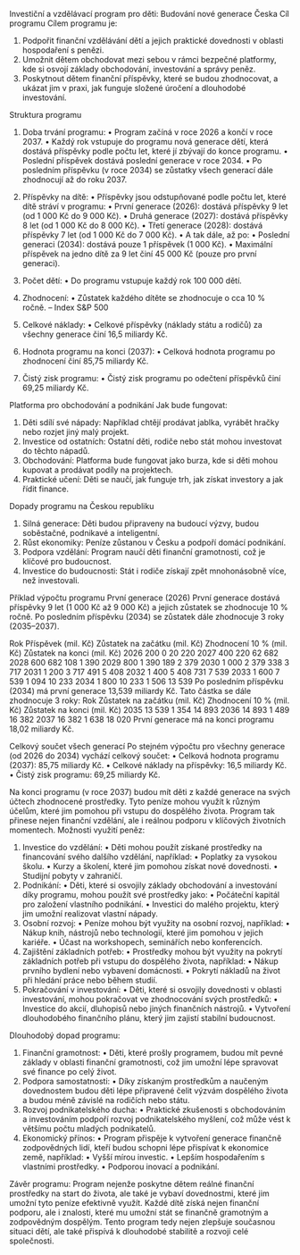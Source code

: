 Investiční a vzdělávací program pro děti: Budování nové generace Česka 
Cíl programu 
Cílem programu je: 
1. Podpořit finanční vzdělávání dětí a jejich praktické dovednosti v oblasti hospodaření 
s penězi. 
2. Umožnit dětem obchodovat mezi sebou v rámci bezpečné platformy, kde si osvojí 
základy obchodování, investování a správy peněz. 
3. Poskytnout dětem finanční příspěvky, které se budou zhodnocovat, a ukázat jim v 
praxi, jak funguje složené úročení a dlouhodobé investování.

Struktura programu 
1. Doba trvání programu: 
• 
Program začíná v roce 2026 a končí v roce 2037. 
• 
Každý rok vstupuje do programu nová generace dětí, která dostává příspěvky 
podle počtu let, které jí zbývají do konce programu. 
• 
Poslední příspěvek dostává poslední generace v roce 2034. 
• 
Po posledním příspěvku (v roce 2034) se zůstatky všech generací dále 
zhodnocují až do roku 2037. 
2. Příspěvky na dítě: 
• 
Příspěvky jsou odstupňované podle počtu let, které dítě stráví v programu: 
• 
První generace (2026): dostává příspěvky 9 let (od 1 000 Kč do 9 000 
Kč). 
• 
Druhá generace (2027): dostává příspěvky 8 let (od 1 000 Kč do 8 000 
Kč). 
• 
Třetí generace (2028): dostává příspěvky 7 let (od 1 000 Kč do 7 000 
Kč). 
• 
A tak dále, až po: 
• 
Poslední generaci (2034): dostává pouze 1 příspěvek (1 000 Kč). 
• 
Maximální příspěvek na jedno dítě za 9 let činí 45 000 Kč (pouze pro první 
generaci). 
3. Počet dětí: 
• 
Do programu vstupuje každý rok 100 000 dětí. 
4. Zhodnocení: 
• 
Zůstatek každého dítěte se zhodnocuje o  cca 10 % ročně. – Index S&P 500

5. Celkové náklady: 
• 
Celkové příspěvky (náklady státu a rodičů) za všechny generace činí 16,5 
miliardy Kč. 
6. Hodnota programu na konci (2037): 
• 
Celková hodnota programu po zhodnocení činí 85,75 miliardy Kč. 
7. Čistý zisk programu: 
• 
Čistý zisk programu po odečtení příspěvků činí 69,25 miliardy Kč.

Platforma pro obchodování a podnikání 
Jak bude fungovat: 
1. Děti sdílí své nápady: Například chtějí prodávat jablka, vyrábět hračky nebo rozjet 
jiný malý projekt. 
2. Investice od ostatních: Ostatní děti, rodiče nebo stát mohou investovat do těchto 
nápadů. 
3. Obchodování: Platforma bude fungovat jako burza, kde si děti mohou kupovat a 
prodávat podíly na projektech. 
4. Praktické učení: Děti se naučí, jak funguje trh, jak získat investory a jak řídit finance.

Dopady programu na Českou republiku 
1. Silná generace: Děti budou připraveny na budoucí výzvy, budou soběstačné, 
podnikavé a inteligentní. 
2. Růst ekonomiky: Peníze zůstanou v Česku a podpoří domácí podnikání. 
3. Podpora vzdělání: Program naučí děti finanční gramotnosti, což je klíčové pro 
budoucnost. 
4. Investice do budoucnosti: Stát i rodiče získají zpět mnohonásobně více, než 
investovali.

Příklad výpočtu programu 
První generace (2026) 
První generace dostává příspěvky 9 let (1 000 Kč až 9 000 Kč) a jejich zůstatek se zhodnocuje 
10 % ročně. Po posledním příspěvku (2034) se zůstatek dále zhodnocuje 3 roky (2035–2037).

Rok 
Příspěvek 
(mil. Kč) 
Zůstatek na 
začátku (mil. Kč) 
Zhodnocení 10 % 
(mil. Kč) 
Zůstatek na 
konci (mil. Kč) 
2026 
200 
0 
20 
220 
2027 
400 
220 
62 
682 
2028 
600 
682 
108 
1 390 
2029 
800 
1 390 
189 
2 379 
2030 
1 000 
2 379 
338 
3 717 
2031 
1 200 
3 717 
491 
5 408 
2032 
1 400 
5 408 
731 
7 539 
2033 
1 600 
7 539 
1 094 
10 233 
2034 
1 800 
10 233 
1 506 
13 539 
Po posledním příspěvku (2034) má první generace 13,539 miliardy Kč. Tato částka se dále 
zhodnocuje 3 roky: 
Rok 
Zůstatek na začátku 
(mil. Kč) 
Zhodnocení 10 % (mil. 
Kč) 
Zůstatek na konci (mil. 
Kč) 
2035 
13 539 
1 354 
14 893 
2036 
14 893 
1 489 
16 382 
2037 
16 382 
1 638 
18 020 
První generace má na konci programu 18,02 miliardy Kč.

Celkový součet všech generací 
Po stejném výpočtu pro všechny generace (od 2026 do 2034) vychází celkový součet: 
• 
Celková hodnota programu (2037): 85,75 miliardy Kč. 
• 
Celkové náklady na příspěvky: 16,5 miliardy Kč. 
• 
Čistý zisk programu: 69,25 miliardy Kč.

Na konci programu (v roce 2037) budou mít děti z každé generace na svých účtech 
zhodnocené prostředky. Tyto peníze mohou využít k různým účelům, které jim pomohou při 
vstupu do dospělého života. Program tak přinese nejen finanční vzdělání, ale i reálnou 
podporu v klíčových životních momentech. 
Možnosti využití peněz: 
1. Investice do vzdělání: 
• 
Děti mohou použít získané prostředky na financování svého dalšího vzdělání, 
například: 
• 
Poplatky za vysokou školu. 
• 
Kurzy a školení, které jim pomohou získat nové dovednosti. 
• 
Studijní pobyty v zahraničí. 
2. Podnikání: 
• 
Děti, které si osvojily základy obchodování a investování díky programu, 
mohou použít své prostředky jako: 
• 
Počáteční kapitál pro založení vlastního podnikání. 
• 
Investici do malého projektu, který jim umožní realizovat vlastní 
nápady. 
3. Osobní rozvoj: 
• 
Peníze mohou být využity na osobní rozvoj, například: 
• 
Nákup knih, nástrojů nebo technologií, které jim pomohou v jejich 
kariéře. 
• 
Účast na workshopech, seminářích nebo konferencích. 
4. Zajištění základních potřeb: 
• 
Prostředky mohou být využity na pokrytí základních potřeb při vstupu do 
dospělého života, například: 
• 
Nákup prvního bydlení nebo vybavení domácnosti. 
• 
Pokrytí nákladů na život při hledání práce nebo během studií. 
5. Pokračování v investování: 
• 
Děti, které si osvojily dovednosti v oblasti investování, mohou pokračovat ve 
zhodnocování svých prostředků: 
• 
Investice do akcií, dluhopisů nebo jiných finančních nástrojů. 
• 
Vytvoření dlouhodobého finančního plánu, který jim zajistí stabilní 
budoucnost.

Dlouhodobý dopad programu: 
1. Finanční gramotnost: 
• 
Děti, které prošly programem, budou mít pevné základy v oblasti finanční 
gramotnosti, což jim umožní lépe spravovat své finance po celý život. 
2. Podpora samostatnosti: 
• 
Díky získaným prostředkům a naučeným dovednostem budou děti lépe 
připravené čelit výzvám dospělého života a budou méně závislé na rodičích 
nebo státu. 
3. Rozvoj podnikatelského ducha: 
• 
Praktické zkušenosti s obchodováním a investováním podpoří rozvoj 
podnikatelského myšlení, což může vést k většímu počtu mladých 
podnikatelů. 
4. Ekonomický přínos: 
• 
Program přispěje k vytvoření generace finančně zodpovědných lidí, kteří 
budou schopni lépe přispívat k ekonomice země, například: 
• 
Vyšší mírou investic. 
• 
Lepším hospodařením s vlastními prostředky. 
• 
Podporou inovací a podnikání.

Závěr programu: 
Program nejenže poskytne dětem reálné finanční prostředky na start do života, ale také je 
vybaví dovednostmi, které jim umožní tyto peníze efektivně využít. Každé dítě získá nejen 
finanční podporu, ale i znalosti, které mu umožní stát se finančně gramotným a 
zodpovědným dospělým. 
Tento program tedy nejen zlepšuje současnou situaci dětí, ale také přispívá k dlouhodobé 
stabilitě a rozvoji celé společnosti.
